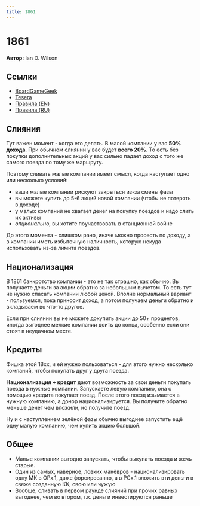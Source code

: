```yaml
---
title: 1861
---
```


# 1861

**Автор:** Ian D. Wilson

## Ссылки

* [BoardGameGeek](https://boardgamegeek.com/boardgame/292187/18611867-railways-russiacanada)
* [Tesera](https://tesera.ru/game/1861-1867/)
* [Правила (EN)](https://boardgamegeek.com/filepage/212807/18611867-rulebook)
* [Правила (RU)](1861-1867-rules-ru-0.9-20210615.pdf)

## Слияния

Тут важен момент - когда его делать. В малой компании у вас **50% дохода**. При обычном слиянии у вас будет **всего 20%**. То есть без покупки дополнительных акций у вас сильно падает доход с того же самого поезда по тому же маршруту.

Поэтому сливать малые компании имеет смысл, когда наступает одно или несколько условий:
* ваши малые компании рискуют закрыться из-за смены фазы
* вы можете купить до 5-6 акций новой компании (чтобы не потерять в доходе)
* у малых компаний не хватает денег на покупку поездов и надо слить их активы
* *опционально*, вы хотите поучаствовать в станционной войне

До этого момента - слишком рано, иначе можно просесть по доходу, а в компании иметь избыточную наличность, которую некуда использовать из-за лимита поездов.

## Национализация

В 1861 банкротство компании - это не так страшно, как обычно. Вы получаете деньги за акции обратно за небольшим вычетом. То есть тут не нужно спасать компании любой ценой. Вполне нормальный вариант - пользуемся, пока приносит доход, а потом получаем деньги обратно и вкладываем во что-то другое.

Если при слиянии вы не можете докупить акции до 50+ процентов, иногда выгоднее мелкие компании доить до конца, особенно если они стоят в неудачном месте.

## Кредиты
Фишка этой 18хх, и ей нужно пользоваться - для этого нужно несколько компаний, чтобы покупать друг у друга поезда.

**Национализация + кредит** дают возможность за свои деньги покупать поезда в нужные компании.
Запускаете левую компанию, она с помощью кредита покупает поезд. После этого поезд изымается в нужную компанию, а донор национализируется. Вы получите обратно меньше денег чем вложили, но получите поезд.

Ну и с наступлением зелёной фазы обычно выгоднее запустить ещё одну малую компанию, чем купить акцию большой.

## Общее
* Малые компании выгодно запускать, чтобы выкупать поезда и жечь старые.
* Один из самых, наверное, ловких манёвров - национализировать одну МК в ОРx.1, даже форсированно, а в РСx.1 вложить эти деньги в свеже созданную КК, свою или чужую
* Вообще, сливать в первом раунде слияний при прочих равных выгоднее, чем во втором, т.к. деньги инвестируются раньше
